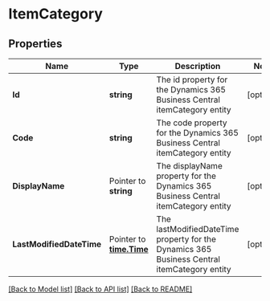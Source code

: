 # ItemCategory

## Properties

Name | Type | Description | Notes
------------ | ------------- | ------------- | -------------
**Id** | **string** | The id property for the Dynamics 365 Business Central itemCategory entity | [optional] 
**Code** | **string** | The code property for the Dynamics 365 Business Central itemCategory entity | [optional] 
**DisplayName** | Pointer to **string** | The displayName property for the Dynamics 365 Business Central itemCategory entity | [optional] 
**LastModifiedDateTime** | Pointer to [**time.Time**](time.Time.md) | The lastModifiedDateTime property for the Dynamics 365 Business Central itemCategory entity | [optional] 

[[Back to Model list]](../README.md#documentation-for-models) [[Back to API list]](../README.md#documentation-for-api-endpoints) [[Back to README]](../README.md)


